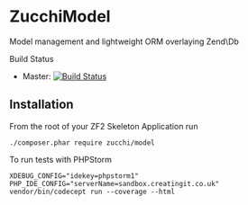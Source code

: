 ZucchiModel
==============

Model management and lightweight ORM overlaying Zend\Db

Build Status
* Master: [![Build Status](https://secure.travis-ci.org/zucchi/ZucchiModel.png?branch=master)](http://travis-ci.org/zucchi/ZucchiModel)

Installation
------------

From the root of your ZF2 Skeleton Application run

    ./composer.phar require zucchi/model


To run tests with PHPStorm

	XDEBUG_CONFIG="idekey=phpstorm1" PHP_IDE_CONFIG="serverName=sandbox.creatingit.co.uk" vendor/bin/codecept run --coverage --html